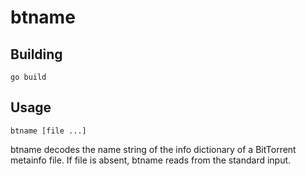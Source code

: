 btname
======

Building
--------

    go build

Usage
-----

    btname [file ...]

btname decodes the name string of the info dictionary of a BitTorrent metainfo
file. If file is absent, btname reads from the standard input.
